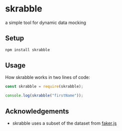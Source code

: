# skrabble

a simple tool for dynamic data mocking

## Setup

```sh
npm install skrabble
```

## Usage

How skrabble works in two lines of code:

```javascript
const skrabble = require(skrabble);

console.log(skrabble("firstName"));
```

## Acknowledgements

- skrabble uses a subset of the dataset from [faker.js](https://github.com/marak/Faker.js/)
